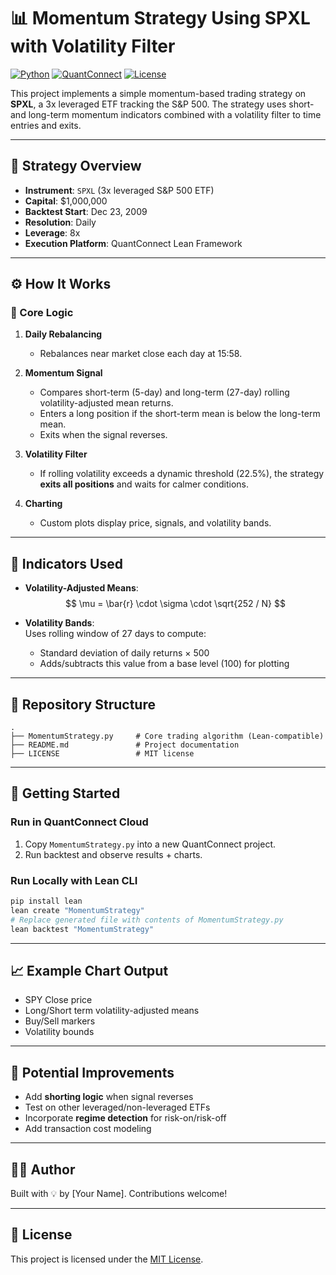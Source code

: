 # 📊 Momentum Strategy Using SPXL with Volatility Filter

[![Python](https://img.shields.io/badge/python-3.9+-blue.svg)](https://www.python.org/)
[![QuantConnect](https://img.shields.io/badge/platform-QuantConnect-black)](https://www.quantconnect.com/)
[![License](https://img.shields.io/badge/license-MIT-green.svg)](LICENSE)

This project implements a simple momentum-based trading strategy on **SPXL**, a 3x leveraged ETF tracking the S&P 500. The strategy uses short- and long-term momentum indicators combined with a volatility filter to time entries and exits.

---

## 📌 Strategy Overview

- **Instrument**: `SPXL` (3x leveraged S&P 500 ETF)
- **Capital**: $1,000,000
- **Backtest Start**: Dec 23, 2009
- **Resolution**: Daily
- **Leverage**: 8x
- **Execution Platform**: QuantConnect Lean Framework

---

## ⚙️ How It Works

### 🧠 Core Logic

1. **Daily Rebalancing**
   - Rebalances near market close each day at 15:58.

2. **Momentum Signal**
   - Compares short-term (5-day) and long-term (27-day) rolling volatility-adjusted mean returns.
   - Enters a long position if the short-term mean is below the long-term mean.
   - Exits when the signal reverses.

3. **Volatility Filter**
   - If rolling volatility exceeds a dynamic threshold (22.5%), the strategy **exits all positions** and waits for calmer conditions.

4. **Charting**
   - Custom plots display price, signals, and volatility bands.

---

## 🧮 Indicators Used

- **Volatility-Adjusted Means**:
  $$ \mu = \bar{r} \cdot \sigma \cdot \sqrt{252 / N} $$

- **Volatility Bands**:  
  Uses rolling window of 27 days to compute:
  - Standard deviation of daily returns × 500
  - Adds/subtracts this value from a base level (100) for plotting

---

## 📁 Repository Structure

```
.
├── MomentumStrategy.py     # Core trading algorithm (Lean-compatible)
├── README.md               # Project documentation
├── LICENSE                 # MIT license
```

---

## 🚀 Getting Started

### Run in QuantConnect Cloud

1. Copy `MomentumStrategy.py` into a new QuantConnect project.
2. Run backtest and observe results + charts.

### Run Locally with Lean CLI

```bash
pip install lean
lean create "MomentumStrategy"
# Replace generated file with contents of MomentumStrategy.py
lean backtest "MomentumStrategy"
```

---

## 📈 Example Chart Output

- SPY Close price
- Long/Short term volatility-adjusted means
- Buy/Sell markers
- Volatility bounds

---

## 🧠 Potential Improvements

- Add **shorting logic** when signal reverses
- Test on other leveraged/non-leveraged ETFs
- Incorporate **regime detection** for risk-on/risk-off
- Add transaction cost modeling

---

## 🧑‍💻 Author

Built with 💡 by [Your Name]. Contributions welcome!

---

## 📜 License

This project is licensed under the [MIT License](LICENSE).
